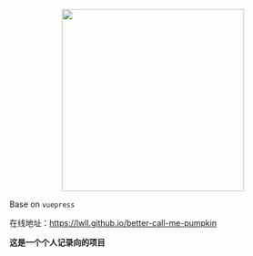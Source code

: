 <p align="center">
  <img width="320" src="https://i.postimg.cc/Sxy0rKYC/home.png">
</p>

Base on `vuepress`

在线地址：https://lwll.github.io/better-call-me-pumpkin

**这是一个个人记录向的项目**